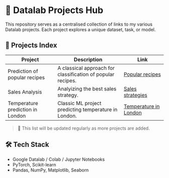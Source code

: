 # 🧪 Datalab Projects Hub

This repository serves as a centralised collection of links to my various Datalab projects. Each project explores a unique dataset, task, or model.

## 🔗 Projects Index

| Project | Description | Link                                                                                                                      |
|--------|-------------|---------------------------------------------------------------------------------------------------------------------------|
| Prediction of popular recipes | A classical approach for classification of popular recipes. | [Popular recipes](https://github.com/Mollfarenko/DataLab_HUB/blob/main/recipe_site_traffic_(exam_DS)/notebook.ipynb)      |
| Sales Analysis | Analyizing the best sales strategy. | [Sales strategies](https://github.com/Mollfarenko/DataLab_HUB/blob/main/sales_analysis/sales_analysis.ipynb)              |
| Temperature prediction in London | Classic ML project predicting temperature in London. | [Temperature in London](https://github.com/Mollfarenko/DataLab_HUB/blob/main/temperature_london/temperature_london.ipynb) |

> 📌 This list will be updated regularly as more projects are added.

## 🛠 Tech Stack
- Google Datalab / Colab / Jupyter Notebooks
- PyTorch, Scikit-learn
- Pandas, NumPy, Matplotlib, Seaborn
